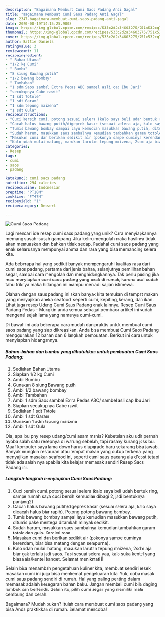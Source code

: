 ```yaml
---
description: "Bagaimana Membuat Cumi Saos Padang Anti Gagal"
title: "Bagaimana Membuat Cumi Saos Padang Anti Gagal"
slug: 2347-bagaimana-membuat-cumi-saos-padang-anti-gagal
date: 2020-08-19T14:15:25.900Z
image: https://img-global.cpcdn.com/recipes/533c2d2a34603275/751x532cq70/cumi-saos-padang-foto-resep-utama.jpg
thumbnail: https://img-global.cpcdn.com/recipes/533c2d2a34603275/751x532cq70/cumi-saos-padang-foto-resep-utama.jpg
cover: https://img-global.cpcdn.com/recipes/533c2d2a34603275/751x532cq70/cumi-saos-padang-foto-resep-utama.jpg
author: Hattie Daniels
ratingvalue: 3
reviewcount: 11
recipeingredient:
- " Bahan Utama"
- "1/2 kg Cumi"
- " Bumbu"
- "8 siung Bawang putih"
- "1/2 bawang bombay"
- " Tambahan"
- "1 sdm Saos sambal Extra Pedas ABC sambel asli cap Ibu Jari"
- "secukupnya Cabe rawit"
- "1 sdt Totole"
- "1 sdt Garam"
- "1 sdm tepung maizena"
- "1 sdt Gula"
recipeinstructions:
- "Cuci bersih cumi, potong sesuai selera (kalo saya beli udah bentuk ring, sampe rumah saya cuci bersih kemudian dibagi 2, jadi bentuknya panjang2)"
- "Cacah halus bawang putih/digeprek kasar (sesuai selera aja, kalo saya dicacah halus biar rapih). Potong potong bawang bombay."
- "Tumis bawang bombay sampai layu kemudian masukkan bawang putih, ditumis pake mentega ditambah minyak sedikit."
- "Sudah harum, masukkan saos sambalnya kemudian tambahkan garam totole dan gula. Koreksi rasa."
- "Masukan cumi dan berikan sedikit air (pokonya sampe cuminya kerendam, biar bisa matang dengan sempurna)."
- "Kalo udah mulai matang, masukan larutan tepung maizena, 2sdm aja biar gak terlalu jadi saos. Tapi sesuai selera yaa, kalo suka kentel yang biasa aja/kentel banget. Selamat menikmati🤗"
categories:
- Resep
tags:
- cumi
- saos
- padang

katakunci: cumi saos padang 
nutrition: 294 calories
recipecuisine: Indonesian
preptime: "PT18M"
cooktime: "PT47M"
recipeyield: "1"
recipecategory: Dessert

---
```



![Cumi Saos Padang](https://img-global.cpcdn.com/recipes/533c2d2a34603275/751x532cq70/cumi-saos-padang-foto-resep-utama.jpg)

Lagi mencari ide resep cumi saos padang yang unik? Cara menyiapkannya memang susah-susah gampang. Jika keliru mengolah maka hasilnya tidak akan memuaskan dan bahkan tidak sedap. Padahal cumi saos padang yang enak seharusnya mempunyai aroma dan rasa yang bisa memancing selera kita.

Ada beberapa hal yang sedikit banyak mempengaruhi kualitas rasa dari cumi saos padang, pertama dari jenis bahan, selanjutnya pemilihan bahan segar, sampai cara mengolah dan menghidangkannya. Tak perlu pusing jika mau menyiapkan cumi saos padang yang enak di rumah, karena asal sudah tahu triknya maka hidangan ini mampu menjadi sajian istimewa.

Olahan dengan saus padang ini akan banyak kita temukan di tempat makan yang menyajikan aneka seafood, seperti cumi, kepiting, kerang, dan ikan. Lihat juga resep Udang Cumi Saus Padang enak lainnya. Resep Cumi Saus Padang Pedas - Mungkin anda semua sebagai pembaca artikel ini sudah mengenal sejak lama yang namanya cumi-cumi.


Di bawah ini ada beberapa cara mudah dan praktis untuk membuat cumi saos padang yang siap dikreasikan. Anda bisa membuat Cumi Saos Padang menggunakan 12 bahan dan 6 langkah pembuatan. Berikut ini cara untuk menyiapkan hidangannya.

<!--inarticleads1-->

##### Bahan-bahan dan bumbu yang dibutuhkan untuk pembuatan Cumi Saos Padang:

1. Sediakan  Bahan Utama
1. Siapkan 1/2 kg Cumi
1. Ambil  Bumbu
1. Gunakan 8 siung Bawang putih
1. Ambil 1/2 bawang bombay
1. Ambil  Tambahan
1. Ambil 1 sdm Saos sambal Extra Pedas ABC/ sambel asli cap Ibu Jari
1. Siapkan secukupnya Cabe rawit
1. Sediakan 1 sdt Totole
1. Ambil 1 sdt Garam
1. Gunakan 1 sdm tepung maizena
1. Ambil 1 sdt Gula


Oia, apa ibu pny resep udang/cumi asam manis? Kebetulan aku udh pernah nyoba salah satu resepnya di warung sebelah, tapi rasany kurang joss bu. Maaf komputer saya lama down harus diupgrade baru sekarang bisa jawab. Banyak mungkin restauran atau tempat makan yang cukup terkenal yang menyajikan masakan seafood ini, seperti cumi saus padang ala d&#39;cost tetapi tidak ada salah nya apabila kita belajar memasak sendiri Resep Saos Padang ini. 

<!--inarticleads2-->

##### Langkah-langkah menyiapkan Cumi Saos Padang:

1. Cuci bersih cumi, potong sesuai selera (kalo saya beli udah bentuk ring, sampe rumah saya cuci bersih kemudian dibagi 2, jadi bentuknya panjang2)
1. Cacah halus bawang putih/digeprek kasar (sesuai selera aja, kalo saya dicacah halus biar rapih). Potong potong bawang bombay.
1. Tumis bawang bombay sampai layu kemudian masukkan bawang putih, ditumis pake mentega ditambah minyak sedikit.
1. Sudah harum, masukkan saos sambalnya kemudian tambahkan garam totole dan gula. Koreksi rasa.
1. Masukan cumi dan berikan sedikit air (pokonya sampe cuminya kerendam, biar bisa matang dengan sempurna).
1. Kalo udah mulai matang, masukan larutan tepung maizena, 2sdm aja biar gak terlalu jadi saos. Tapi sesuai selera yaa, kalo suka kentel yang biasa aja/kentel banget. Selamat menikmati🤗


Selain bisa menambah pengetahuan kuliner kita, membuat sendiri resek masakan cumi ini juga bisa menhemat pengeluaran kita. Yuk, coba masak cumi saus padang sendiri di rumah. Hal yang paling penting dalam memasak adalah kesegaran bahan baku. Jangan membeli cumi bila daging lembek dan berlendir. Selain itu, pilih cumi segar yang memiliki mata cembung dan cerah. 

Bagaimana? Mudah bukan? Itulah cara membuat cumi saos padang yang bisa Anda praktikkan di rumah. Selamat mencoba!
